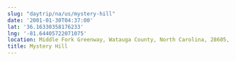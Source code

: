 ```yaml
---
slug: "daytrip/na/us/mystery-hill"
date: '2001-01-30T04:37:00'
lat: '36.16330358176233'
lng: '-81.64405722071075'
location: Middle Fork Greenway, Watauga County, North Carolina, 28605, United States
title: Mystery Hill
---
```



